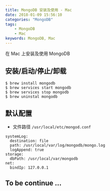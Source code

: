 ```yaml
---
title: MongoDB 安装及使用 - Mac
date: 2018-01-09 15:56:10
categories: "MongoDB"
tags:
    - MongoDB
    - Mac
keywords: MongoDB, Mac
---
```


在 Mac 上安装及使用 MongoDB

<!-- more -->

## 安装/启动/停止/卸载

```
$ brew install mongodb
$ brew services start mongodb
$ brew services stop mongodb
$ brew uninstal mongodb
```

## 默认配置

- 文件路径 `/usr/local/etc/mongod.conf`

```
systemLog:
  destination: file
  path: /usr/local/var/log/mongodb/mongo.log
  logAppend: true
storage:
  dbPath: /usr/local/var/mongodb
net:
  bindIp: 127.0.0.1
```

## To be continue ...



